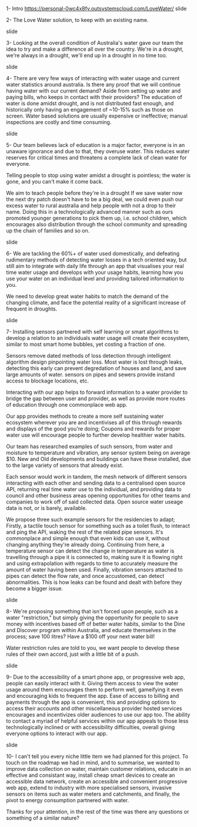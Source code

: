 1- Intro
https://personal-0wc4x8fv.outsystemscloud.com/LoveWater/
slide

2- The Love Water solution, to keep with an existing name.

slide

3- Looking at the overall condition of Australia's water gave our team the idea to try and make a difference all over the country.
We're in a drought, we're always in a drought, we'll end up in a drought in no time too.

slide

4- There are very few ways of interacting with water usage and current water statistics around australia.
Is there any proof that we will continue having water with our current demand? 
Aside from setting up water and paying bills, who keeps in contact with their providers?
The education of water is done amidst drought, and is not distributed fast enough, and historically
only having an engagement of ~10-15% such as those on screen.
Water based solutions are usually expensive or ineffective; manual inspections are costly and time consuming.

slide

5- Our team believes lack of education is a major factor, everyone is in an unaware ignorance and 
due to that, they overuse water. This reduces water reserves for critical times and threatens
a complete lack of clean water for everyone.

Telling people to stop using water amidst a drought is pointless; the water is gone, and you can't make it come back.

We aim to teach people before they're in a drought If we save water now
the next dry patch doesn't have to be a big deal, we could even push our excess water to rural australia
and help people with not a drop to their name.
Doing this in a technologically advanced manner such as ours promoted younger generations to pick them up,
i.e. school children, which encourages also distribution through the school community and spreading up the
chain of families and so on.

slide

6- We are tackling the 60%+ of water used domestically, and defeating rudimentary methods of 
detecting water losses in a tech oriented way, but still aim to integrate with daily life 
through an app that visualises your real time water usage and develops with your usage habits, learning 
how you use your water on an individual level and providing tailored information to you.

We need to develop great water habits to match the demand of the changing climate, and face
the potential reality of a significant increase of frequent in droughts.

slide

7- Installing sensors partnered with self learning or smart algorithms to develop a relation to an 
individuals water usage will create their ecosystem, similar to most smart home bubbles, yet 
costing a fraction of one.

Sensors remove dated methods of loss detection through intelligent algorithm design pinpointing water loss. 
Most water is lost through leaks, detecting this early can prevent degredation of houses and land, and save
large amounts of water.
sensors on pipes and sewers provide instand access to blockage locations, etc.

Interacting with our app helps to forward information to a water provider to bridge the gap between 
user and provider, as well as provide more routes of education through one commonplace web app.

Our app provides methods to create a more self sustaining water ecosystem wherever you are and incentivises all of this 
through rewards and displays of the good you're doing; Coupons and rewards for proper water use will encourage 
people to further develop healthier water habits. 

Our team has researched examples of such sensors, from water and moisture to temperature and vibration,
any sensor system being on average $10. New and Old developments and buildings can have these installed, 
due to the large variety of sensors that already exist.

Each sensor would work in tandem, the mesh network of different sensors interacting with each other 
and sending data to a centralised open source API, returning real time water use to the individual,
and providing data to council and other business areas opening opportunities for other teams and companies to
work off of said collected data. Open source water useage data is not, or is barely, available.

We propose three such example sensors for the residencies to adapt; Firstly, a tactile touch sensor for 
something such as a toilet flush, to interact and ping the API, waking the rest of the related pipe sensors.
It's commonplace and simple enough that even kids can use it, without changing anything they're already doing.
Continuing from here, a temperature sensor can detect the change in temperature as water is travelling 
through a pipe it is connected to, making sure it is flowing right and using extrapolation with regards to time
to accurately measure the amount of water having been used. 
Finally, vibration sensors attached to pipes can detect the flow rate, and once accustomed, can detect abnormalities.
This is how leaks can be found and dealt with before they become a bigger issue. 

<!-- As an example; A household can have tactile tap sensors, reacting on touch to recognise water flow and waking other sensors. 
As water is sent through pipes, a sensor sitting along one recognises water travelling through it from the 
temperature change of the pipe, but a vibration sensor earlier on the pipe might not be detecting enough movement, 
perhaps there is a leak within the pipe reducing water flow. -->

slide

8- We're proposing something that isn't forced upon people, such as a water "restriction,"
but simply giving the opportunity for people to save money with incentives based off of better water habits, similar
to the Dine and Discover program within Australia, and educate themselves in the process; save 100 litres? Have a 
$100 off your next water bill!

Water restriction rules are told to you, we want people to develop these rules of their own accord,
just with a little bit of a push. 

slide

9- Due to the accessibility of a smart phone app, or progressive web app,
people can easily interact with it. Giving them access to view the water usage around them encourages them 
to perform well, gameifying it even and encouraging kids to frequent the app.
Ease of access to billing and payments through the app is convenient, this and providing options to access
their accounts and other miscellaneous provider hosted services encourages and incentivizes older audiences 
to use our app too.
The ability to contact a myriad of helpful services within our app appeals to those
less technologically inclined or with accessibility difficulties, overall giving everyone options to interact
with our app.

slide

10- I can't tell you every niche little item we had planned for this project. 
To touch on the roadmap we had in mind, and to summarise, we wanted to improve data 
collection on water, maintain customer relations, educate in an effective and consistant way, install cheap 
smart devices to create an accessible data network, create an accessible and convenient progressive web app,
extend to industry with more specialised sensors, invasive sensors on items such as water meters and catchments,
and finally, the pivot to energy consumption partnered with water.

Thanks for your attention, in the rest of the time was there any questions or something of a similar nature?
